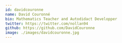 ```yaml
---
id: davidcouronne
name: David Couronné
bio: Mathematics Teacher and Autodidact Developper
twitter: https://twitter.com/nollan94
github: https://github.com/DavidCouronne
image: ./images/davidcouronne.jpg
---
```

